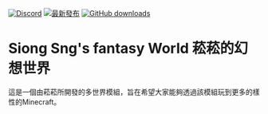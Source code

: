 [![Discord](https://discord.com/api/guilds/714087332738891857/widget.png)](https://discord.gg/5w9BUM4)
[![最新發布](https://img.shields.io/github/release/Barry23412/Siong-Sng-fantasy-World.svg)](https://github.com/rrt467778/McSngbot/releases/latest)
[![GitHub downloads](https://img.shields.io/github/downloads/Barry23412/Siong-Sng-fantasy-World/total.svg)](https://github.com/Barry23412/Siong-Sng-fantasy-World/releases/latest)


# Siong Sng's fantasy World 菘菘的幻想世界
這是一個由菘菘所開發的多世界模組，旨在希望大家能夠透過該模組玩到更多的樣性的Minecraft。
